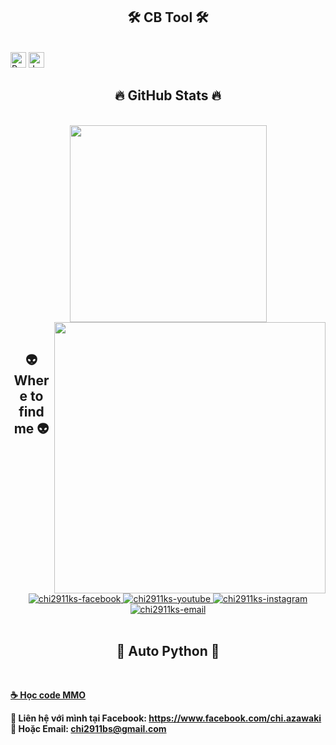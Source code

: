

<h2 align="center">🛠 CB Tool 🛠</h2>
<br>
<!-- https://simpleicons.org/ -->
<span><img src="https://img.shields.io/badge/Python-282C34?logo=python&logoColor=F7DF1E" alt="Python logo" title="Python" height="25" /></span>
<span><img src="https://img.shields.io/badge/java-blue?logo=java" alt="Java logo" title="Java" height="25" /></span>
&nbsp;


<br>
<h2 align="center">🔥 GitHub Stats 🔥</h2>
<!-- https://github.com/anuraghazra/github-readme-stats -->
<br>
<div align=center>
  <a href="#" title="chi2911ks">
    <img width="315" align="center" src="https://github-readme-stats.vercel.app/api/top-langs/?username=chi2911ks&hide=CSS,%20Procfile&title_color=61dafb&text_color=f1f1f1&icon_color=61dafb&bg_color=20232a&langs_count=8&layout=compact&border_color=61dafb&hide_border=true" />
  </a>
  <a href="#" title="chi2911ks">
    <img align="right" width="434" src="https://github-readme-stats.vercel.app/api?username=chi2911ks&show_icons=true&theme=react&border_color=61dafb&hide_border=true" />
  </a>
</div>

<br>
<h2 align="center">👽 Where to find me 👽</h2>
<br>
<!-- https://icons8.com -->
<div align="center">
  <a href="https://facebook.com/chi.azawaki" target="blank">
    <img src="https://img.icons8.com/bubbles/100/000000/facebook-new.png" alt="chi2911ks-facebook" />
  </a>
  <a href="https://www.youtube.com/@cbtool" target="blank">
    <img src="https://img.icons8.com/bubbles/100/000000/youtube-squared.png" alt="chi2911ks-youtube" />
  </a>
  <a href="https://instagram.com/chi2911ks" target="blank">
    <img src="https://img.icons8.com/bubbles/100/000000/instagram.png" alt="chi2911ks-instagram" />
  </a>
  <a href="mailto:chi2911bs@gmail.com" target="top">
    <img src="https://img.icons8.com/bubbles/100/000000/apple-mail.png" alt="chi2911ks-email" />
  </a>
</div>

<br>

<h2 align="center">📖 Auto Python 📖</h2>
<br>
<p>
  <a href="https://youtu.be/p8IwHUi_hig" target="_blank">
    <strong>☕ Học code MMO </strong>
  </a>
</p>
<p>
  <strong>🔗 Liên hệ với mình tại Facebook: <a href="https://www.facebook.com/chi.azawaki" target="_blank">https://www.facebook.com/chi.azawaki</a></strong>
  <br>
  <strong>📧 Hoặc Email: <a href="mailto:chi2911bs@gmail.com" target="_top">chi2911bs@gmail.com</a></strong>
</p>

